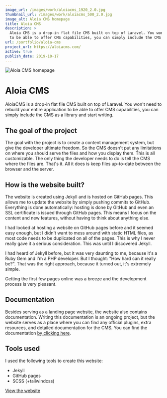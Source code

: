 ```yaml
---
image_url: /images/work/aloiacms_1920_2.0.jpg
thumbnail_url: /images/work/aloiacms_500_2.0.jpg
image_alt: Aloia CMS homepage
title: Aloia CMS
description: >
  Aloia CMS is a drop-in flat file CMS built on top of Laravel. You won't need to rebuild your entire application
  to be able to offer CMS capabilities, you can simply include the CMS as a library and start writing.
url: /portfolio/aloia-cms
project_url: https://aloiacms.com/
active: true
publish_date: 2019-10-17
---
```


![Aloia CMS homepage](/images/work/aloiacms_1920_2.0.jpg "Aloia CMS homepage")

# Aloia CMS

AloiaCMS is a drop-in flat file CMS built on top of Laravel. You won't need to rebuild your entire 
application to be able to offer CMS capabilities, you can simply include the CMS as a library and start 
writing.

## The goal of the project
The goal with the project is to create a content management system, but give the developer ultimate 
freedom. So the CMS doesn't put any limitations on where you should serve the files and how you display them. 
This is all customizable. The only thing the developer needs to do is tell the CMS where the files are. 
That's it. All it does is keep files up-to-date between the browser and the server.

## How is the website built?
The website is created using Jekyll and is hosted on GitHub pages. This allows me to update the website 
by simply pushing commits to GitHub. Everything is done automatically: hosting is done by GitHub 
and even an SSL certificate is issued through GitHub pages. This means I focus on the content and 
new features, without having to think about anything else.

I had looked at hosting a website on GitHub pages before and it seemed easy enough, but I didn't want 
to mess around with static HTML files, as most code needs to be duplicated on all of the pages. 
This is why I never really gave it a serious consideration. This was until I discovered Jekyll. 

I had heard of Jekyll before, but it was very daunting to me, because it's a Ruby Gem and I'm a 
PHP developer. But I thought: "How hard can it really be?". That was the right approach, because 
it turned out, it's extremely simple.

Getting the first few pages online was a breeze and the development process is very pleasant.

## Documentation
Besides serving as a landing page website, the website also contains documentation. 
Writing this documentation is an ongoing project, but the website serves as a place where you can 
find any official plugins, extra resources, and detailed documentation for the CMS. 
You can find the documentation [by clicking here](https://aloiacms.com/documentation).

## Tools used
I used the following tools to create this website:
- Jekyll
- GitHub pages
- SCSS (+tailwindcss)

<a href="https://aloiacms.com/" target="_blank" class="link link--underline">View the website</a>